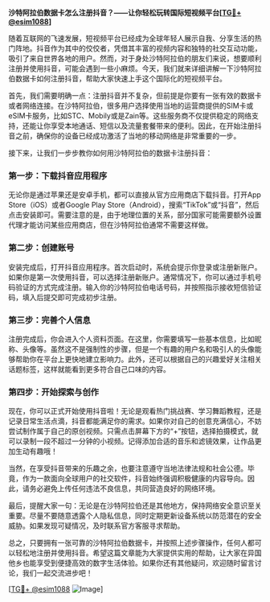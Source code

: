 **沙特阿拉伯数据卡怎么注册抖音？——让你轻松玩转国际短视频平台[[TG💪+ @esim1088](https://t.me/s/esim1088)]**

随着互联网的飞速发展，短视频平台已经成为全球年轻人展示自我、分享生活的热门阵地。抖音作为其中的佼佼者，凭借其丰富的视频内容和独特的社交互动功能，吸引了来自世界各地的用户。然而，对于身处沙特阿拉伯的朋友们来说，想要顺利注册并使用抖音，可能会遇到一些小麻烦。今天，我们就来详细讲解一下沙特阿拉伯数据卡如何注册抖音，帮助大家快速上手这个国际化的短视频平台。

首先，我们需要明确一点：注册抖音并不复杂，但前提是你要有一张有效的数据卡或者网络连接。在沙特阿拉伯，很多用户选择使用当地的运营商提供的SIM卡或eSIM卡服务，比如STC、Mobily或是Zain等。这些服务商不仅提供稳定的网络支持，还能让你享受本地通话、短信以及流量套餐带来的便利。因此，在开始注册抖音之前，确保你的设备已经成功激活了当地的移动网络是非常重要的一步。

接下来，让我们一步步教你如何用沙特阿拉伯的数据卡注册抖音：

### **第一步：下载抖音应用程序**
无论你是通过苹果还是安卓手机，都可以直接从官方应用商店下载抖音。打开App Store（iOS）或者Google Play Store（Android），搜索“TikTok”或“抖音”，然后点击安装即可。需要注意的是，由于地理位置的关系，部分国家可能需要额外设置代理才能访问某些应用商店，但在沙特阿拉伯通常不需要这样做。

### **第二步：创建账号**
安装完成后，打开抖音应用程序。首次启动时，系统会提示你登录或注册新账户。如果你是第一次使用抖音，可以选择注册新账户。通常情况下，你可以通过手机号码验证的方式完成注册。输入你的沙特阿拉伯电话号码，并按照指示接收短信验证码，填入后提交即可完成初步注册。

### **第三步：完善个人信息**
注册完成后，你会进入个人资料页面。在这里，你需要填写一些基本信息，比如昵称、头像等。虽然这不是强制性的步骤，但是一个有趣的用户名和吸引人的头像能够帮助你在平台上更快地建立影响力。此外，还可以根据自己的兴趣爱好关注相关话题标签，这样就能看到更多符合自己口味的内容。

### **第四步：开始探索与创作**
现在，你可以正式开始使用抖音啦！无论是观看热门挑战赛、学习舞蹈教程，还是记录日常生活点滴，抖音都能满足你的需求。如果你对自己的创意充满信心，不妨尝试制作属于自己的原创视频。只需点击屏幕下方的“+”按钮，选择拍摄模式，就可以录制一段不超过一分钟的小视频。记得添加合适的音乐和滤镜效果，让作品更加生动有趣哦！

当然，在享受抖音带来的乐趣之余，也要注意遵守当地法律法规和社会公德。毕竟，作为一款面向全球用户的社交软件，抖音始终强调积极健康的内容导向。因此，请务必避免上传任何违法不良信息，共同营造良好的网络环境。

最后，提醒大家一句：无论是在沙特阿拉伯还是其他地方，保持网络安全意识至关重要。尽量不要随意透露个人隐私信息，同时定期更新设备系统以防范潜在的安全威胁。如果发现可疑情况，及时联系官方客服寻求帮助。

总之，只要拥有一张可靠的沙特阿拉伯数据卡，并按照上述步骤操作，任何人都可以轻松地注册并使用抖音。希望这篇文章能为大家提供实用的帮助，让大家在异国他乡也能享受到便捷高效的数字生活体验。如果你还有其他疑问，欢迎随时留言讨论，我们一起交流进步吧！

[[TG💪+ @esim1088](https://t.me/s/esim1088) ![Image](https://i.postimg.cc/4NQfJmqS/Snipaste-2025-05-13-00-14-12.png)]